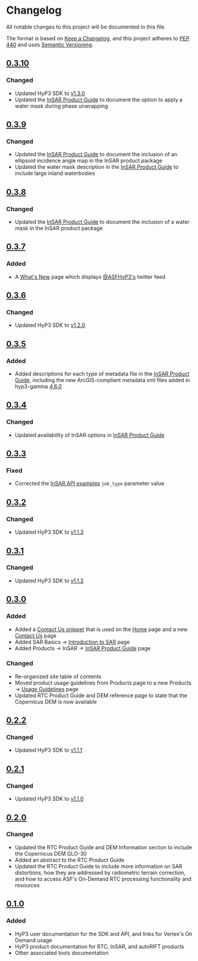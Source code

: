 # Changelog

All notable changes to this project will be documented in this file.

The format is based on [Keep a Changelog](https://keepachangelog.com/en/1.0.0/),
and this project adheres to [PEP 440](https://www.python.org/dev/peps/pep-0440/) 
and uses [Semantic Versioning](https://semver.org/spec/v2.0.0.html).

## [0.3.10](https://github.com/ASFHyP3/hyp3-docs/compare/v0.3.9...v0.3.10)

### Changed
* Updated HyP3 SDK to [v1.3.0](https://github.com/ASFHyP3/hyp3-sdk/blob/main/CHANGELOG.md#130)
* Updated the [InSAR Product Guide](docs/guides/insar_product_guide.md) to document the option to apply a water mask during phase unwrapping

## [0.3.9](https://github.com/ASFHyP3/hyp3-docs/compare/v0.3.8...v0.3.9)

### Changed
* Updated the [InSAR Product Guide](docs/guides/insar_product_guide.md) to document the inclusion of an ellipsoid incidence angle map in the InSAR product package
* Updated the water mask description in the [InSAR Product Guide](docs/guides/insar_product_guide.md) to include large inland waterbodies

## [0.3.8](https://github.com/ASFHyP3/hyp3-docs/compare/v0.3.7...v0.3.8)

### Changed
* Updated the [InSAR Product Guide](docs/guides/insar_product_guide.md) to document the inclusion of a water mask in the InSAR product package

## [0.3.7](https://github.com/ASFHyP3/hyp3-docs/compare/v0.3.6...v0.3.7)

### Added 
* A [What's New](docs/whats_new.md) page which displays [@ASFHyP3's](https://twitter.com/ASFHyP3) twitter feed

## [0.3.6](https://github.com/ASFHyP3/hyp3-docs/compare/v0.3.5...v0.3.6)

### Changed
* Updated HyP3 SDK to [v1.2.0](https://github.com/ASFHyP3/hyp3-sdk/blob/main/CHANGELOG.md#120)

## [0.3.5](https://github.com/ASFHyP3/hyp3-docs/compare/v0.3.4...v0.3.5)

### Added
* Added descriptions for each type of metadata file in the [InSAR Product Guide](docs/guides/insar_product_guide.md),
  including the new ArcGIS-compliant metadata xml files added in hyp3-gamma
  [4.6.0](https://github.com/ASFHyP3/hyp3-gamma/blob/develop/CHANGELOG.md#460)

## [0.3.4](https://github.com/ASFHyP3/hyp3-docs/compare/v0.3.3...v0.3.4)

### Changed
* Updated availability of InSAR options in [InSAR Product Guide](docs/guides/insar_product_guide.md) 

## [0.3.3](https://github.com/ASFHyP3/hyp3-docs/compare/v0.3.2...v0.3.3)

### Fixed
* Corrected the [InSAR API examples](docs/using/api.md) `job_type` parameter value

## [0.3.2](https://github.com/ASFHyP3/hyp3-docs/compare/v0.3.1...v0.3.2)

### Changed
* Updated HyP3 SDK to [v1.1.3](https://github.com/ASFHyP3/hyp3-sdk/blob/main/CHANGELOG.md#113)

## [0.3.1](https://github.com/ASFHyP3/hyp3-docs/compare/v0.3.0...v0.3.1)

### Changed
* Updated HyP3 SDK to [v1.1.2](https://github.com/ASFHyP3/hyp3-sdk/blob/main/CHANGELOG.md#112)

## [0.3.0](https://github.com/ASFHyP3/hyp3-docs/compare/v0.2.2...v0.3.0)

### Added
* Added a [Contact Us snippet](docs/contact-snippet.md) that is used on the [Home](docs/index.md) page
  and a new [Contact Us](docs/contact-snippet.md) page
* Added SAR Basics -> [Introduction to SAR](docs/guides/introduction_to_sar.md) page
* Added Products -> InSAR -> [InSAR Product Guide](docs/guides/insar_product_guide.md) page

### Changed
* Re-organized site table of contents
* Moved product usage guidelines from Products page to a new Products ->
  [Usage Guidelines](docs/usage_guidelines.md) page
* Updated RTC Product Guide and DEM reference page to state that the Copernicus DEM is now available

## [0.2.2](https://github.com/ASFHyP3/hyp3-docs/compare/v0.2.1...v0.2.2)

### Changed
* Updated HyP3 SDK to [v1.1.1](https://github.com/ASFHyP3/hyp3-sdk/blob/main/CHANGELOG.md#111)

## [0.2.1](https://github.com/ASFHyP3/hyp3-docs/compare/v0.2.0...v0.2.1)

### Changed
* Updated HyP3 SDK to [v1.1.0](https://github.com/ASFHyP3/hyp3-sdk/blob/main/CHANGELOG.md#110)

## [0.2.0](https://github.com/ASFHyP3/hyp3-docs/compare/v0.1.0...v0.2.0)

### Changed
* Updated the RTC Product Guide and DEM Information section to include the Copernicus DEM GLO-30
* Added an abstract to the RTC Product Guide  
* Updated the RTC Product Guide to include more information on SAR distortions, how they are addressed by
  radiometric terrain correction, and how to access ASF's On-Demand RTC processing functionality and resources

## [0.1.0](https://github.com/ASFHyP3/hyp3-docs/compare/v0.0.0...v0.1.0)

### Added
* HyP3 user documentation for the SDK and API, and links for Vertex's On Demand usage
* HyP3 product documentation for RTC, InSAR, and autoRIFT products
* Other associated tools documentation
